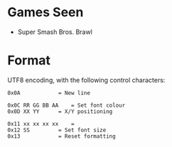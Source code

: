 # Games Seen #

  * Super Smash Bros. Brawl

# Format #

UTF8 encoding, with the following control characters:
```
0x0A			= New line

0x0C RR GG BB AA	= Set font colour
0x0D XX YY		= X/Y positioning

0x11 xx xx xx xx 	= 
0x12 SS 		= Set font size
0x13 			= Reset formatting
```